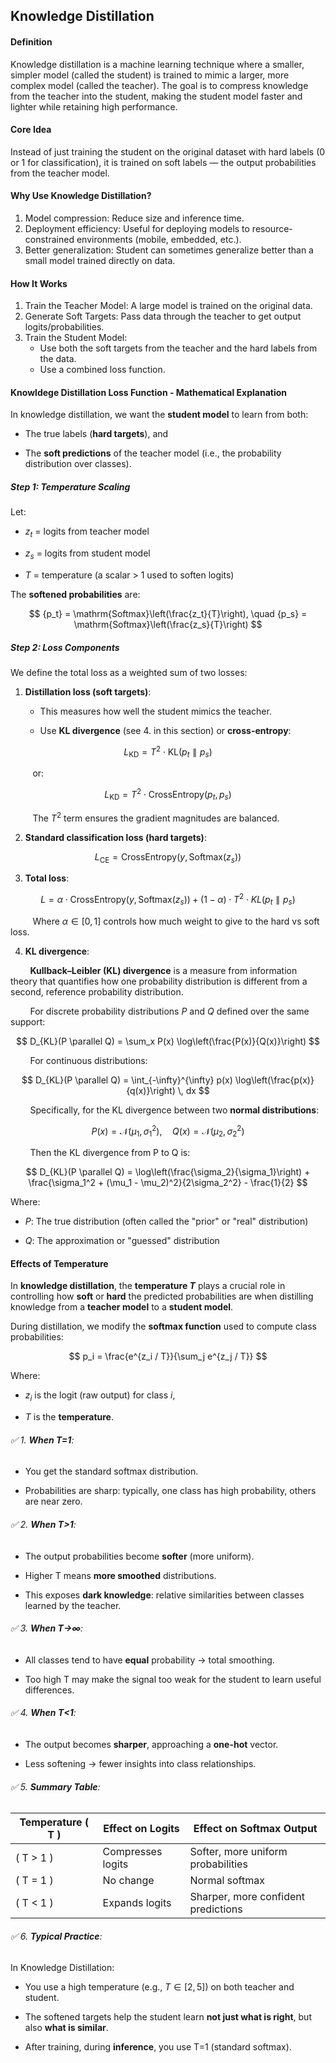 ## Knowledge Distillation

#### Definition

Knowledge distillation is a machine learning technique where a smaller, simpler model (called the student) is trained to mimic a larger, more complex model (called the teacher). The goal is to compress knowledge from the teacher into the student, making the student model faster and lighter while retaining high performance.

#### Core Idea

Instead of just training the student on the original dataset with hard labels (0 or 1 for classification), it is trained on soft labels — the output probabilities from the teacher model.

#### Why Use Knowledge Distillation?

1. Model compression: Reduce size and inference time.
2. Deployment efficiency: Useful for deploying models to resource-constrained environments (mobile, embedded, etc.).
3. Better generalization: Student can sometimes generalize better than a small model trained directly on data.

#### How It Works

1. Train the Teacher Model: A large model is trained on the original data.
2. Generate Soft Targets: Pass data through the teacher to get output logits/probabilities.
3. Train the Student Model:
   - Use both the soft targets from the teacher and the hard labels from the data.
   - Use a combined loss function.

#### Knowldege Distillation Loss Function - Mathematical Explanation

In knowledge distillation, we want the **student model** to learn from both:

- The true labels (**hard targets**), and

- The **soft predictions** of the teacher model (i.e., the probability distribution over classes).

##### Step 1: Temperature Scaling

Let:

- $z_t$ = logits from teacher model

- $z_s$ = logits from student model

- $T$ = temperature (a scalar > 1 used to soften logits)

The **softened probabilities** are:

$$
{p_t} = \mathrm{Softmax}\left(\frac{z_t}{T}\right), \quad {p_s} = \mathrm{Softmax}\left(\frac{z_s}{T}\right)
$$

##### Step 2: Loss Components

We define the total loss as a weighted sum of two losses:

1. **Distillation loss (soft targets)**:
   
   - This measures how well the student mimics the teacher.
   
   - Use **KL divergence** (see 4. in this section) or **cross-entropy**:

$$
L_{\mathrm{KD}} = T^2 \cdot \mathrm{KL}(p_t \parallel p_s)
$$

             or:

$$
L_{\mathrm{KD}} = T^2 \cdot \mathrm{CrossEntropy}(p_t, p_s)
$$

          The $T^2$ term ensures the gradient magnitudes are balanced.

2. **Standard classification loss (hard targets)**:

$$
L_{\mathrm{CE}} = \mathrm{CrossEntropy}(y, \mathrm{Softmax}(z_s))
$$

3. **Total loss**:

$$
L = \alpha \cdot \mathrm{CrossEntropy}(y, \mathrm{Softmax}(z_s)) + (1 - \alpha) \cdot T^2 \cdot KL(p_t \parallel p_s)
$$

          Where $α∈[0,1]$ controls how much weight to give to the hard vs soft loss.

4. **KL divergence**:

        **Kullback–Leibler (KL) divergence** is a measure from information theory that quantifies how one probability distribution is different from a second, reference probability distribution.

        For discrete probability distributions $P$ and $Q$ defined over the same support:

$$
D_{KL}(P \parallel Q) = \sum_x P(x) \log\left(\frac{P(x)}{Q(x)}\right)
$$

        For continuous distributions:

$$
D_{KL}(P \parallel Q) = \int_{-\infty}^{\infty} p(x) \log\left(\frac{p(x)}{q(x)}\right) \, dx
$$

        Specifically, for the KL divergence between two **normal distributions**:

$$
P(x) = \mathcal{N}(\mu_1, \sigma_1^2), \quad Q(x) = \mathcal{N}(\mu_2, \sigma_2^2)
$$

        Then the KL divergence from P to Q is:

$$
D_{KL}(P \parallel Q) = \log\left(\frac{\sigma_2}{\sigma_1}\right) + \frac{\sigma_1^2 + (\mu_1 - \mu_2)^2}{2\sigma_2^2} - \frac{1}{2}
$$

Where:

- $P$: The true distribution (often called the "prior" or "real" distribution)

- $Q$: The approximation or "guessed" distribution

#### Effects of Temperature

In **knowledge distillation**, the **temperature $T$** plays a crucial role in controlling how **soft** or **hard** the predicted probabilities are when distilling knowledge from a **teacher model** to a **student model**.

During distillation, we modify the **softmax function** used to compute class probabilities:

$$
p_i = \frac{e^{z_i / T}}{\sum_j e^{z_j / T}}
$$

Where:

- $z_i$ is the logit (raw output) for class $i$,

- $T$ is the **temperature**.

###### ✅ 1. **When T=1**:

- You get the standard softmax distribution.

- Probabilities are sharp: typically, one class has high probability, others are near zero.

###### ✅ 2. **When T>1**:

- The output probabilities become **softer** (more uniform).

- Higher T means **more smoothed** distributions.

- This exposes **dark knowledge**: relative similarities between classes learned by the teacher.

###### ✅ 3. **When T→∞**:

- All classes tend to have **equal** probability → total smoothing.

- Too high T may make the signal too weak for the student to learn useful differences.

###### ✅ 4. **When T<1**:

- The output becomes **sharper**, approaching a **one-hot** vector.

- Less softening → fewer insights into class relationships.

###### ✅ 5. **Summary Table**:

| Temperature \( T \) | Effect on Logits  | Effect on Softmax Output            |
| ------------------- | ----------------- | ----------------------------------- |
| \( T > 1 \)         | Compresses logits | Softer, more uniform probabilities  |
| \( T = 1 \)         | No change         | Normal softmax                      |
| \( T < 1 \)         | Expands logits    | Sharper, more confident predictions |

###### ✅ 6. **Typical Practice**:

In Knowledge Distillation:

- You use a high temperature (e.g., $T∈[2,5]$) on both teacher and student.

- The softened targets help the student learn **not just what is right**, but also **what is similar**.

- After training, during **inference**, you use T=1 (standard softmax).

